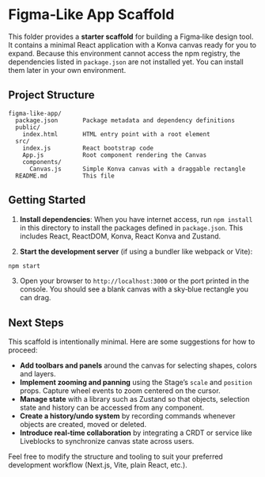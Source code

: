 # Figma‑Like App Scaffold

This folder provides a **starter scaffold** for building a Figma‑like design tool.  It contains a minimal React application with a Konva canvas ready for you to expand.  Because this environment cannot access the npm registry, the dependencies listed in `package.json` are not installed yet.  You can install them later in your own environment.

## Project Structure

```
figma-like-app/
  package.json       Package metadata and dependency definitions
  public/
    index.html       HTML entry point with a root element
  src/
    index.js         React bootstrap code
    App.js           Root component rendering the Canvas
    components/
      Canvas.js      Simple Konva canvas with a draggable rectangle
  README.md          This file
```

## Getting Started

1. **Install dependencies**: When you have internet access, run `npm install` in this directory to install the packages defined in `package.json`.  This includes React, ReactDOM, Konva, React Konva and Zustand.

2. **Start the development server** (if using a bundler like webpack or Vite):

```bash
npm start
```

3. Open your browser to `http://localhost:3000` or the port printed in the console.  You should see a blank canvas with a sky‑blue rectangle you can drag.

## Next Steps

This scaffold is intentionally minimal.  Here are some suggestions for how to proceed:

- **Add toolbars and panels** around the canvas for selecting shapes, colors and layers.
- **Implement zooming and panning** using the Stage’s `scale` and `position` props.  Capture wheel events to zoom centered on the cursor.
- **Manage state** with a library such as Zustand so that objects, selection state and history can be accessed from any component.
- **Create a history/undo system** by recording commands whenever objects are created, moved or deleted.
- **Introduce real‑time collaboration** by integrating a CRDT or service like Liveblocks to synchronize canvas state across users.

Feel free to modify the structure and tooling to suit your preferred development workflow (Next.js, Vite, plain React, etc.).
